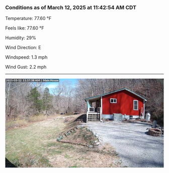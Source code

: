 ### Conditions as of March 12, 2025 at 11:42:54 AM CDT 

Temperature: 77.60 &deg;F

Feels like: 77.60 &deg;F

Humidity: 29%

Wind Direction: E

Windspeed: 1.3 mph

Wind Gust: 2.2 mph

---

<img src="./images/latest.jpeg"/>

